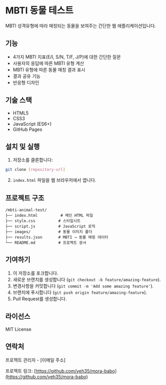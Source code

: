 # MBTI 동물 테스트

MBTI 성격유형에 따라 매칭되는 동물을 보여주는 간단한 웹 애플리케이션입니다.

## 기능

- 4가지 MBTI 지표(E/I, S/N, T/F, J/P)에 대한 간단한 질문
- 사용자의 응답에 따른 MBTI 유형 계산
- MBTI 유형에 따른 동물 매칭 결과 표시
- 결과 공유 기능
- 반응형 디자인

## 기술 스택

- HTML5
- CSS3
- JavaScript (ES6+)
- GitHub Pages

## 설치 및 실행

1. 저장소를 클론합니다:
```bash
git clone [repository-url]
```

2. `index.html` 파일을 웹 브라우저에서 엽니다.

## 프로젝트 구조

```
/mbti-animal-test/
├── index.html          # 메인 HTML 파일
├── style.css          # 스타일시트
├── script.js          # JavaScript 로직
├── images/            # 동물 이미지 폴더
├── results.json       # MBTI → 동물 매핑 데이터
└── README.md          # 프로젝트 문서
```

## 기여하기

1. 이 저장소를 포크합니다.
2. 새로운 브랜치를 생성합니다 (`git checkout -b feature/amazing-feature`).
3. 변경사항을 커밋합니다 (`git commit -m 'Add some amazing feature'`).
4. 브랜치에 푸시합니다 (`git push origin feature/amazing-feature`).
5. Pull Request를 생성합니다.

## 라이선스

MIT License

## 연락처

프로젝트 관리자 - [이메일 주소]

프로젝트 링크: [https://github.com/yeh35/mora-babo](https://github.com/yeh35/mora-babo) 
